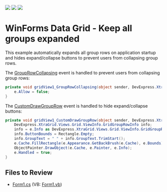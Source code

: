 <!-- default badges list -->
![](https://img.shields.io/endpoint?url=https://codecentral.devexpress.com/api/v1/VersionRange/128630090/13.1.4%2B)
[![](https://img.shields.io/badge/Open_in_DevExpress_Support_Center-FF7200?style=flat-square&logo=DevExpress&logoColor=white)](https://supportcenter.devexpress.com/ticket/details/E828)
[![](https://img.shields.io/badge/📖_How_to_use_DevExpress_Examples-e9f6fc?style=flat-square)](https://docs.devexpress.com/GeneralInformation/403183)
<!-- default badges end -->

# WinForms Data Grid - Keep all groups expanded

This example automatically expands all group rows on application startup and hides expand/collapse buttons to prevent users from collapsing group rows.

The [GroupRowCollapsing](https://docs.devexpress.com/WindowsForms/DevExpress.XtraGrid.Views.Grid.GridView.GroupRowCollapsing) event is handled to prevent users from collapsing group rows:

```csharp
private void gridView1_GroupRowCollapsing(object sender, DevExpress.XtraGrid.Views.Base.RowAllowEventArgs e) {
    e.Allow = false;
}
```

The [CustomDrawGroupRow](docs.devexpress.com/WindowsForms/DevExpress.XtraGrid.Views.Grid.GridView.CustomDrawGroupRow) event is handled to hide expand/collapse buttons:

```csharp
private void gridView1_CustomDrawGroupRow(object sender, DevExpress.XtraGrid.Views.Base.RowObjectCustomDrawEventArgs e) {
    DevExpress.XtraGrid.Views.Grid.ViewInfo.GridGroupRowInfo info;
    info = e.Info as DevExpress.XtraGrid.Views.Grid.ViewInfo.GridGroupRowInfo;
    info.ButtonBounds = Rectangle.Empty;
    info.GroupText = " " + info.GroupText.TrimStart();
    e.Cache.FillRectangle(e.Appearance.GetBackBrush(e.Cache), e.Bounds);
    ObjectPainter.DrawObject(e.Cache, e.Painter, e.Info);
    e.Handled = true;
}
```


## Files to Review

* [Form1.cs](./CS/KeepGroupsExpanded/Form1.cs) (VB: [Form1.vb](./VB/KeepGroupsExpanded/Form1.vb))
